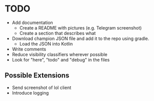 # TODO

- Add documentation
    - Create a README with pictures (e.g. Telegram screenshot)
    - Create a section that describes what 
- Download champion JSON file and add it to the repo using gradle.
    - Load the JSON into Kotlin
- Write comments
- Reduce visibility classifiers wherever possible
- Look for "here", "todo" and "debug" in the files




## Possible Extensions
- Send screenshot of lol client
- Introduce logging